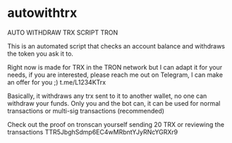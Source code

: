 # autowithtrx
AUTO WITHDRAW TRX SCRIPT TRON

This is an automated script that checks an account balance and withdraws the token you ask it to.

Right now is made for TRX in the TRON network but I can adapt it for your needs, if you are interested, please reach me out on Telegram, I can make an offer for you ;) t.me/L1234KTrx

Basically, it withdraws any trx sent to it to another wallet, no one can withdraw your funds. Only you and the bot can, it can be used for normal transactions or multi-sig transactions (recommended)

Check out the proof on tronscan yourself sending 20 TRX or reviewing the transactions TTR5JbghSdmp6EC4wMRbntYJyRNcYGRXr9 
